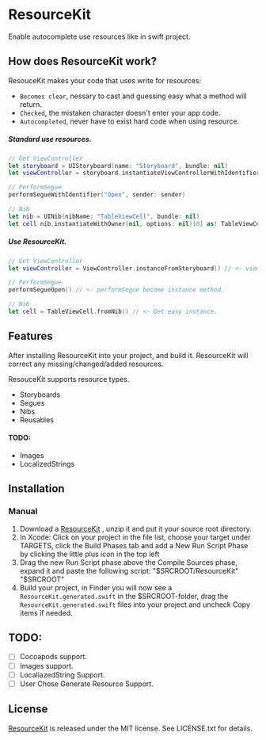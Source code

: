 # ResourceKit

Enable autocomplete use resources like in swift project.

## How does ResourceKit work?
ResouceKit makes your code that uses write for resources:
 - `Becomes clear`, nessary to cast and guessing easy what a method will return.
 - `Checked`, the mistaken character doesn't enter your app code.
 - `Autocompleted`, never have to exist hard code when using resource.

##### Standard use resources.

```swift
// Get ViewController
let storyboard = UIStoryboard(name: "Storyboard", bundle: nil)
let viewController = storyboard.instantiateViewControllerWithIdentifier("XXXX") as! ViewController

// PerformSegue
performSegueWithIdentifier("Open", sender: sender)

// Nib
let nib = UINib(nibName: "TableViewCell", bundle: nil)
let cell nib.instantiateWithOwner(nil, options: nil)[0] as! TableViewCell
```

##### Use ResourceKit.
```swift
// Get ViewController
let viewController = ViewController.instanceFromStoryboard() // <- viewController is ViewController class.

// PerformSegue
performSegueOpen() // <- performSegue become instance method.

// Nib
let cell = TableViewCell.fromNib() // <- Get easy instance.
```


## Features

After installing ResourceKit into your project, and build it.
ResourceKit will correct any missing/changed/added resources.

ResouceKit supports resource types.

 - Storyboards
 - Segues
 - Nibs
 - Reusables

 #### TODO:
 - Images
 - LocalizedStrings

## Installation

### Manual

1. Download a [ResourceKit](https://github.com/bannzai/ResourceKit) , unzip it and put it your source root directory.
2. In Xcode: Click on your project in the file list, choose your target under TARGETS, click the Build Phases tab and add a New Run Script Phase by clicking the little plus icon in the top left
3. Drag the new Run Script phase above the Compile Sources phase, expand it and paste the following script: "$SRCROOT/ResourceKit" "$SRCROOT"
4. Build your project, in Finder you will now see a `ResourceKit.generated.swift` in the $SRCROOT-folder, drag the `ResourceKit.generated.swift` files into your project and uncheck Copy items if needed.

## TODO:
 - [ ] Cocoapods support.  
 - [ ] Images support.  
 - [ ] LocaliazedString Support.  
 - [ ] User Chose Generate Resource Support.  

## License

[ResourceKit](https://github.com/bannzai/ResourceKit) is released under the MIT license. See LICENSE.txt for details.
